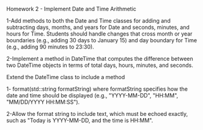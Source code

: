 Homework 2 - Implement Date and Time Arithmetic

1-Add methods to both the Date and Time classes for adding and subtracting days, months, and years for Date and seconds, minutes, and hours for Time. Students should handle changes that cross month or year boundaries (e.g., adding 30 days to January 15) and day boundary for Time (e.g., adding 90 minutes to 23:30).

2-Implement a method in DateTime that computes the difference between two DateTime objects in terms of total days, hours, minutes, and seconds.

 

Extend the DateTime class to include a method

1- format(std::string formatString) where formatString specifies how the date and time should be displayed (e.g., "YYYY-MM-DD", "HH:MM", "MM/DD/YYYY HH:MM:SS").

2-Allow the format string to include text, which must be echoed exactly, such as "Today is YYYY-MM-DD, and the time is HH:MM".

